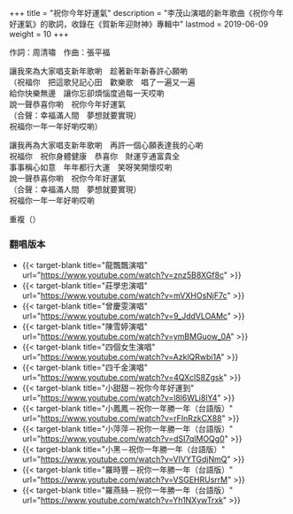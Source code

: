+++
title = "祝你今年好運氣"
description = "李茂山演唱的新年歌曲《祝你今年好運氣》的歌詞，收錄在《賀新年迎財神》專輯中"
lastmod = 2019-06-09
weight = 10
+++

作詞：周清嘯　作曲：張平福

讓我來為大家唱支新年歌喲　趁著新年新春許心願喲  
（祝福你　把這歌兒記心田　歡樂歌　唱了一遍又一遍  
給你快樂無邊　讓你忘卻煩惱度過每一天哎喲  
說一聲恭喜你喲　祝你今年好運氣  
（合聲：幸福滿人間　夢想就要實現）  
祝福你一年一年好喲哎喲）  

讓我再為大家唱支新年歌喲　再許一個心願表達我的心喲  
祝福你　祝你身體健康　恭喜你　財運亨通富貴全  
事事稱心如意　年年都行大運　笑呀笑開懷哎喲  
說一聲恭喜你喲　祝你今年好運氣  
（合聲：幸福滿人間　夢想就要實現）  
祝福你一年一年好喲哎喲  

重複（）

### 翻唱版本

* {{< target-blank title="龍飄飄演唱" url="https://www.youtube.com/watch?v=znz5B8XGf8c" >}}
* {{< target-blank title="莊學忠演唱" url="https://www.youtube.com/watch?v=mVXHOsNjF7c" >}}
* {{< target-blank title="曾慶雯演唱" url="https://www.youtube.com/watch?v=9_JddVLOAMc" >}}
* {{< target-blank title="陳雪婷演唱" url="https://www.youtube.com/watch?v=ymBMGuow_0A" >}}
* {{< target-blank title="四個女生演唱" url="https://www.youtube.com/watch?v=AzklQRwbi1A" >}}
* {{< target-blank title="四千金演唱" url="https://www.youtube.com/watch?v=4QXclS8Zgsk" >}}
* {{< target-blank title="小甜甜－祝你今年好運到" url="https://www.youtube.com/watch?v=l8l6WLi8lY4" >}}
* {{< target-blank title="小鳳鳳－祝你一年勝一年（台語版）" url="https://www.youtube.com/watch?v=rFInRzkCX88" >}}
* {{< target-blank title="小萍萍－祝你一年勝一年（台語版）" url="https://www.youtube.com/watch?v=dSI7qlMOQg0" >}}
* {{< target-blank title="小黑－祝你一年勝一年（台語版）" url="https://www.youtube.com/watch?v=VIVYTGdjNmQ" >}}
* {{< target-blank title="羅時豐－祝你一年勝一年（台語版）" url="https://www.youtube.com/watch?v=VSGEHRUsrrM" >}}
* {{< target-blank title="羅燕絲－祝你一年勝一年（台語版）" url="https://www.youtube.com/watch?v=Yh1NXywTrxk" >}}